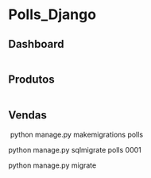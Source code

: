 # Polls_Django
## Dashboard
<img alt="" title="" src="https://github.com/lucasDSBR/Polls_Django/blob/master/imgs/Capturar1.PNG" />

## Produtos
<img alt="" title="" src="https://github.com/lucasDSBR/Polls_Django/blob/master/imgs/Capturar2.PNG" />

## Vendas
<img alt="" title="" src="https://github.com/lucasDSBR/Polls_Django/blob/master/imgs/Capturar3.PNG" />
python manage.py makemigrations polls


python manage.py sqlmigrate polls 0001


python manage.py migrate
